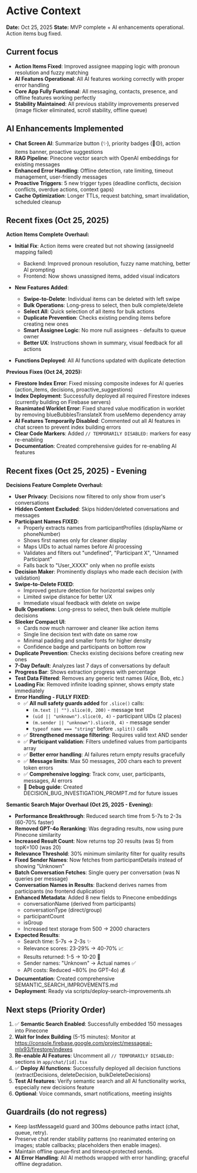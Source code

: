 # Active Context

**Date:** Oct 25, 2025
**State:** MVP complete + AI enhancements operational. Action items bug fixed.

## Current focus
- **Action Items Fixed**: Improved assignee mapping logic with pronoun resolution and fuzzy matching
- **AI Features Operational**: All AI features working correctly with proper error handling
- **Core App Fully Functional**: All messaging, contacts, presence, and offline features working perfectly
- **Stability Maintained**: All previous stability improvements preserved (image flicker eliminated, scroll stability, offline queue)

## AI Enhancements Implemented
- **Chat Screen AI**: Summarize button (✨), priority badges (🔴🟡), action items banner, proactive suggestions
- **RAG Pipeline**: Pinecone vector search with OpenAI embeddings for existing messages
- **Enhanced Error Handling**: Offline detection, rate limiting, timeout management, user-friendly messages
- **Proactive Triggers**: 5 new trigger types (deadline conflicts, decision conflicts, overdue actions, context gaps)
- **Cache Optimization**: Longer TTLs, request batching, smart invalidation, scheduled cleanup

## Recent fixes (Oct 25, 2025)
**Action Items Complete Overhaul:**
- **Initial Fix**: Action items were created but not showing (assigneeId mapping failed)
  - Backend: Improved pronoun resolution, fuzzy name matching, better AI prompting
  - Frontend: Now shows unassigned items, added visual indicators
  
- **New Features Added**:
  - **Swipe-to-Delete**: Individual items can be deleted with left swipe
  - **Bulk Operations**: Long-press to select, then bulk complete/delete
  - **Select All**: Quick selection of all items for bulk actions
  - **Duplicate Prevention**: Checks existing pending items before creating new ones
  - **Smart Assignee Logic**: No more null assignees - defaults to queue owner
  - **Better UX**: Instructions shown in summary, visual feedback for all actions
  
- **Functions Deployed**: All AI functions updated with duplicate detection

**Previous Fixes (Oct 24, 2025):**
- **Firestore Index Error**: Fixed missing composite indexes for AI queries (action_items, decisions, proactive_suggestions)
- **Index Deployment**: Successfully deployed all required Firestore indexes (currently building on Firebase servers)
- **Reanimated Worklet Error**: Fixed shared value modification in worklet by removing blueBubblesTranslateX from useMemo dependency array
- **AI Features Temporarily Disabled**: Commented out all AI features in chat screen to prevent index building errors
- **Clear Code Markers**: Added `// TEMPORARILY DISABLED:` markers for easy re-enabling
- **Documentation**: Created comprehensive guides for re-enabling AI features

## Recent fixes (Oct 25, 2025) - Evening
**Decisions Feature Complete Overhaul:**
- **User Privacy**: Decisions now filtered to only show from user's conversations
- **Hidden Content Excluded**: Skips hidden/deleted conversations and messages
- **Participant Names FIXED**: 
  - Properly extracts names from participantProfiles (displayName or phoneNumber)
  - Shows first names only for cleaner display
  - Maps UIDs to actual names before AI processing
  - Validates and filters out "undefined", "Participant X", "Unnamed Participant"
  - Falls back to "User_XXXX" only when no profile exists
- **Decision Maker**: Prominently displays who made each decision (with validation)
- **Swipe-to-Delete FIXED**: 
  - Improved gesture detection for horizontal swipes only
  - Limited swipe distance for better UX
  - Immediate visual feedback with delete on swipe
- **Bulk Operations**: Long-press to select, then bulk delete multiple decisions
- **Sleeker Compact UI**: 
  - Cards now much narrower and cleaner like action items
  - Single line decision text with date on same row
  - Minimal padding and smaller fonts for higher density
  - Confidence badge and participants on bottom row
- **Duplicate Prevention**: Checks existing decisions before creating new ones
- **7-Day Default**: Analyzes last 7 days of conversations by default
- **Progress Bar**: Shows extraction progress with percentage
- **Test Data Filtered**: Removes any generic test names (Alice, Bob, etc.)
- **Loading Fix**: Removed infinite loading spinner, shows empty state immediately
- **Error Handling - FULLY FIXED**: 
  - ✅ **All null safety guards added** for `.slice()` calls:
    - `(m.text || "").slice(0, 200)` - message text
    - `(uid || "unknown").slice(0, 4)` - participant UIDs (2 places)
    - `(m.sender || "unknown").slice(0, 4)` - message sender
    - `typeof name === "string"` before `.split()` calls
  - ✅ **Strengthened message filtering**: Requires valid text AND sender
  - ✅ **Participant validation**: Filters undefined values from participants array
  - ✅ **Better error handling**: AI failures return empty results gracefully
  - ✅ **Message limits**: Max 50 messages, 200 chars each to prevent token errors
  - ✅ **Comprehensive logging**: Track conv, user, participants, messages, AI errors
  - 📄 **Debug guide**: Created DECISION_BUG_INVESTIGATION_PROMPT.md for future issues

**Semantic Search Major Overhaul (Oct 25, 2025 - Evening):**
- **Performance Breakthrough**: Reduced search time from 5-7s to 2-3s (60-70% faster)
- **Removed GPT-4o Reranking**: Was degrading results, now using pure Pinecone similarity
- **Increased Result Count**: Now returns top 20 results (was 5) from topK=100 (was 20)
- **Relevance Threshold**: 30% minimum similarity filter for quality results
- **Fixed Sender Names**: Now fetches from participantDetails instead of showing "Unknown"
- **Batch Conversation Fetches**: Single query per conversation (was N queries per message)
- **Conversation Names in Results**: Backend derives names from participants (no frontend duplication)
- **Enhanced Metadata**: Added 8 new fields to Pinecone embeddings
  - conversationName (derived from participants)
  - conversationType (direct/group)
  - participantCount
  - isGroup
  - Increased text storage from 500 → 2000 characters
- **Expected Results**:
  - Search time: 5-7s → 2-3s ✨
  - Relevance scores: 23-29% → 40-70% 📈
  - Results returned: 1-5 → 10-20 🎯
  - Sender names: "Unknown" → Actual names ✅
  - API costs: Reduced ~80% (no GPT-4o) 💰
- **Documentation**: Created comprehensive SEMANTIC_SEARCH_IMPROVEMENTS.md
- **Deployment**: Ready via scripts/deploy-search-improvements.sh

## Next steps (Priority Order)
1. ✅ **Semantic Search Enabled**: Successfully embedded 150 messages into Pinecone
2. **Wait for Index Building** (5-15 minutes): Monitor at https://console.firebase.google.com/project/messageai-mlx93/firestore/indexes
3. **Re-enable AI Features**: Uncomment all `// TEMPORARILY DISABLED:` sections in `app/chat/[id].tsx`
4. ✅ **Deploy AI functions**: Successfully deployed all decision functions (extractDecisions, deleteDecision, bulkDeleteDecisions)
5. **Test AI features**: Verify semantic search and all AI functionality works, especially new decisions feature
6. **Optional**: Voice commands, smart notifications, meeting insights

## Guardrails (do not regress)
- Keep lastMessageId guard and 300ms debounce paths intact (chat, queue, retry).
- Preserve chat render stability patterns (no reanimated entering on images; stable callbacks; placeholders then enable images).
- Maintain offline queue‑first and timeout‑protected sends.
- **AI Error Handling**: All AI methods wrapped with error handling; graceful offline degradation.


